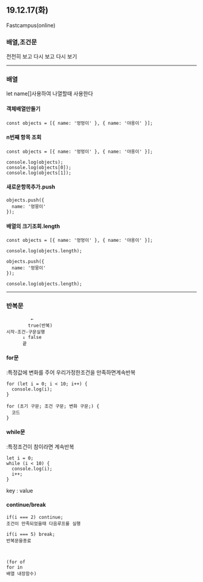 ## 19.12.17(화)
Fastcampus(online)
### 배열,조건문

천천히 보고 다시 보고 
다시 보기

---

### 배열

let name[]사용하여 나열할때 사용한다

#### 객체배열만들기
~~~
const objects = [{ name: '멍멍이' }, { name: '야옹이' }];
~~~
#### n번쨰 항목 조회
~~~
const objects = [{ name: '멍멍이' }, { name: '야옹이' }];

console.log(objects);
console.log(objects[0]);
console.log(objects[1]);
~~~
#### 새로운항목추가.push
~~~
objects.push({
  name: '멍뭉이'
});
~~~
#### 배열의 크기조회.length
~~~
const objects = [{ name: '멍멍이' }, { name: '야옹이' }];

console.log(objects.length);

objects.push({
  name: '멍뭉이'
});

console.log(objects.length);
~~~

---

### 반복문

~~~
         ←
        true(반복)
시작-조건-구문실행
      ↓ false
      끝
~~~



#### for문   
:특정값에 변화를 주어
우리가정한조건을 만족하면계속반복

~~~
for (let i = 0; i < 10; i++) {
  console.log(i);
}
~~~
~~~
for (초기 구문; 조건 구문; 변화 구문;) {
  코드
}
~~~

#### while문   
:특정조건이 참이라면 계속반복

~~~
let i = 0;
while (i < 10) {
  console.log(i);
  i++;
}
~~~

key : value
#### continue/break
~~~
if(i === 2) continue; 
조건이 만족되었을때 다음루프를 실행

if(i === 5) break;
반복문을종료



(for of   
for in   
배열 내장함수)